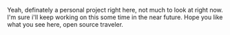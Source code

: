Yeah, definately a personal project right here, not much to look at right now. I'm sure i'll keep working on this some time in the near future. Hope you like what you see here, open source traveler.
